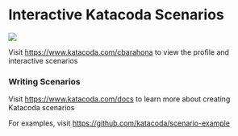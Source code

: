 # Interactive Katacoda Scenarios

[![](http://shields.katacoda.com/katacoda/cbarahona/count.svg)](https://www.katacoda.com/cbarahona "Get your profile on Katacoda.com")

Visit https://www.katacoda.com/cbarahona to view the profile and interactive scenarios

### Writing Scenarios
Visit https://www.katacoda.com/docs to learn more about creating Katacoda scenarios

For examples, visit https://github.com/katacoda/scenario-example
